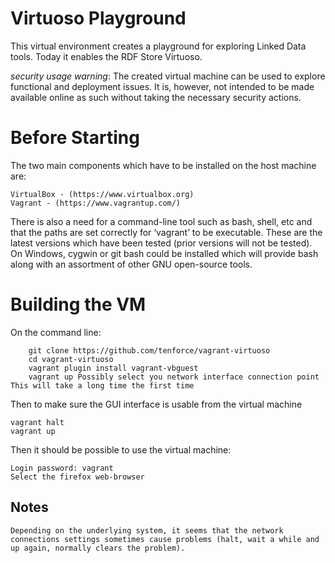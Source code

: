 # Virtuoso Playground
This virtual environment creates a playground for exploring Linked Data tools. Today it enables the RDF Store Virtuoso.

*security usage warning*: The created virtual machine can be used to explore functional and deployment issues. 
It is, however, not intended to be made available online as such without taking the necessary security actions. 

# Before Starting
The two main components which have to be installed on the host machine are:

    VirtualBox - (https://www.virtualbox.org)
    Vagrant - (https://www.vagrantup.com/)

There is also a need for a command-line tool such as bash, shell, etc and that the paths are set correctly for ‘vagrant’ to be executable. These are the latest versions which have been tested (prior versions will not be tested). On Windows, cygwin or git bash could be installed which will provide bash along with an assortment of other GNU open-source tools.

# Building the VM

On the command line:

```
    git clone https://github.com/tenforce/vagrant-virtuoso
    cd vagrant-virtuoso
    vagrant plugin install vagrant-vbguest
    vagrant up Possibly select you network interface connection point This will take a long time the first time
```

Then to make sure the GUI interface is usable from the virtual machine

    vagrant halt
    vagrant up

Then it should be possible to use the virtual machine:

    Login password: vagrant
    Select the firefox web-browser


## Notes 

    Depending on the underlying system, it seems that the network connections settings sometimes cause problems (halt, wait a while and up again, normally clears the problem).
